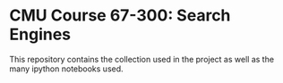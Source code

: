 # CMU Course 67-300: Search Engines

This repository contains the collection used in the project as well as the many ipython notebooks used.

